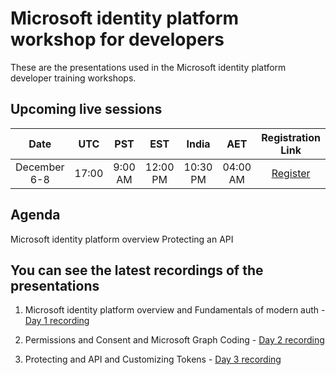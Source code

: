 # Microsoft identity platform workshop for developers

These are the presentations used in the Microsoft identity platform developer training workshops. 

## Upcoming live sessions  

**Date**|**UTC**|**PST**|**EST**|**India**|**AET**|**Registration Link**
:-----:|:-----:|:-----:|:-----:|:-----:|:-----:|:-----:
December 6-8|17:00|9:00 AM|12:00 PM|10:30 PM|04:00 AM|[Register](https://forms.office.com/Pages/ResponsePage.aspx?id=v4j5cvGGr0GRqy180BHbR7mAHS9ctCdDmQTIrQBsCVNUMFNLNjJWMkU4UFdLM1BDWFdYQ1NaREw0UC4u)

## Agenda

Microsoft identity platform overview
Protecting an API

## You can see the latest recordings of the presentations

1. Microsoft identity platform overview and Fundamentals of modern auth - [Day 1 recording](https://www.youtube.com/watch?v=s5TB4AuPTa0)

2. Permissions and Consent and Microsoft Graph Coding  - [Day 2 recording](https://www.youtube.com/watch?v=hdkTu0Ip_eo) 

3. Protecting and API and Customizing Tokens - [Day 3 recording](https://www.youtube.com/watch?v=q-W8xDO-7y4)

